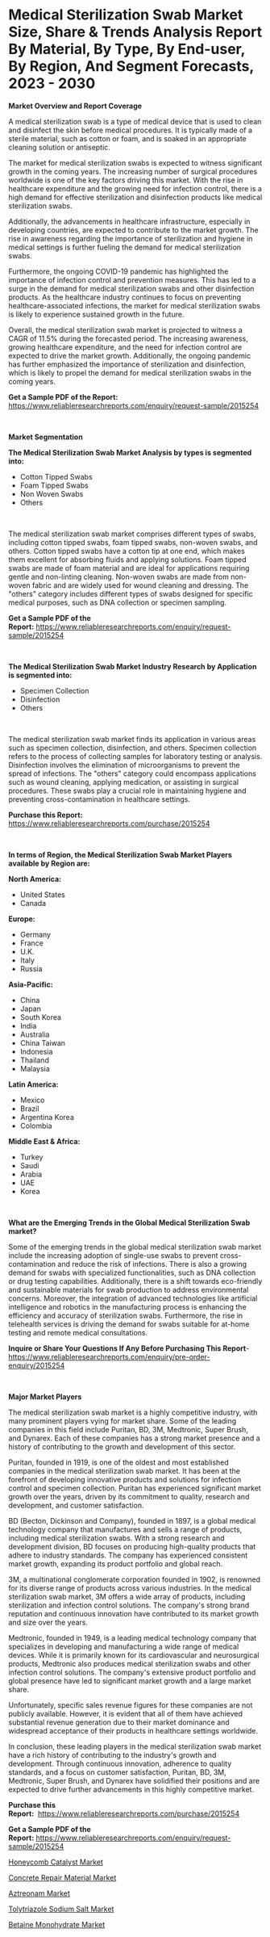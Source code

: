 <p><h1>Medical Sterilization Swab Market Size, Share & Trends Analysis Report By Material, By Type, By End-user, By Region, And Segment Forecasts, 2023 - 2030</h1></p><p><strong>Market Overview and Report Coverage</strong></p>
<p><p>A medical sterilization swab is a type of medical device that is used to clean and disinfect the skin before medical procedures. It is typically made of a sterile material, such as cotton or foam, and is soaked in an appropriate cleaning solution or antiseptic.</p><p>The market for medical sterilization swabs is expected to witness significant growth in the coming years. The increasing number of surgical procedures worldwide is one of the key factors driving this market. With the rise in healthcare expenditure and the growing need for infection control, there is a high demand for effective sterilization and disinfection products like medical sterilization swabs.</p><p>Additionally, the advancements in healthcare infrastructure, especially in developing countries, are expected to contribute to the market growth. The rise in awareness regarding the importance of sterilization and hygiene in medical settings is further fueling the demand for medical sterilization swabs.</p><p>Furthermore, the ongoing COVID-19 pandemic has highlighted the importance of infection control and prevention measures. This has led to a surge in the demand for medical sterilization swabs and other disinfection products. As the healthcare industry continues to focus on preventing healthcare-associated infections, the market for medical sterilization swabs is likely to experience sustained growth in the future.</p><p>Overall, the medical sterilization swab market is projected to witness a CAGR of 11.5% during the forecasted period. The increasing awareness, growing healthcare expenditure, and the need for infection control are expected to drive the market growth. Additionally, the ongoing pandemic has further emphasized the importance of sterilization and disinfection, which is likely to propel the demand for medical sterilization swabs in the coming years.</p></p>
<p><strong>Get a Sample PDF of the Report:</strong> <a href="https://www.reliableresearchreports.com/enquiry/request-sample/2015254">https://www.reliableresearchreports.com/enquiry/request-sample/2015254</a></p>
<p>&nbsp;</p>
<p><strong>Market Segmentation</strong></p>
<p><strong>The Medical Sterilization Swab Market Analysis by types is segmented into:</strong></p>
<p><ul><li>Cotton Tipped Swabs</li><li>Foam Tipped Swabs</li><li>Non Woven Swabs</li><li>Others</li></ul></p>
<p>&nbsp;</p>
<p><p>The medical sterilization swab market comprises different types of swabs, including cotton tipped swabs, foam tipped swabs, non-woven swabs, and others. Cotton tipped swabs have a cotton tip at one end, which makes them excellent for absorbing fluids and applying solutions. Foam tipped swabs are made of foam material and are ideal for applications requiring gentle and non-linting cleaning. Non-woven swabs are made from non-woven fabric and are widely used for wound cleaning and dressing. The "others" category includes different types of swabs designed for specific medical purposes, such as DNA collection or specimen sampling.</p></p>
<p><strong>Get a Sample PDF of the Report:</strong>&nbsp;<a href="https://www.reliableresearchreports.com/enquiry/request-sample/2015254">https://www.reliableresearchreports.com/enquiry/request-sample/2015254</a></p>
<p>&nbsp;</p>
<p><strong>The Medical Sterilization Swab Market Industry Research by Application is segmented into:</strong></p>
<p><ul><li>Specimen Collection</li><li>Disinfection</li><li>Others</li></ul></p>
<p>&nbsp;</p>
<p><p>The medical sterilization swab market finds its application in various areas such as specimen collection, disinfection, and others. Specimen collection refers to the process of collecting samples for laboratory testing or analysis. Disinfection involves the elimination of microorganisms to prevent the spread of infections. The "others" category could encompass applications such as wound cleaning, applying medication, or assisting in surgical procedures. These swabs play a crucial role in maintaining hygiene and preventing cross-contamination in healthcare settings.</p></p>
<p><strong>Purchase this Report:</strong>&nbsp; <a href="https://www.reliableresearchreports.com/purchase/2015254">https://www.reliableresearchreports.com/purchase/2015254</a></p>
<p>&nbsp;</p>
<p><strong>In terms of Region, the Medical Sterilization Swab Market Players available by Region are:</strong></p>
<p>
    <p> <strong> North America: </strong>
        <ul>
            <li>United States</li>
            <li>Canada</li>
        </ul>
        </p> 
    <p> <strong> Europe: </strong>
        <ul>
            <li>Germany</li>
            <li>France</li>
            <li>U.K.</li>
            <li>Italy</li>
            <li>Russia</li>
        </ul>
        </p> 
    <p> <strong> Asia-Pacific: </strong>
        <ul>
            <li>China</li>
            <li>Japan</li>
            <li>South Korea</li>
            <li>India</li>
            <li>Australia</li>
            <li>China Taiwan</li>
            <li>Indonesia</li>
            <li>Thailand</li>
            <li>Malaysia</li>
        </ul>
        </p> 
    <p> <strong> Latin America: </strong>
        <ul>
            <li>Mexico</li>
            <li>Brazil</li>
            <li>Argentina Korea</li>
            <li>Colombia</li>
        </ul>
        </p> 
    <p> <strong> Middle East & Africa: </strong>
        <ul>
            <li>Turkey</li>
            <li>Saudi</li>
            <li>Arabia</li>
            <li>UAE</li>
            <li>Korea</li>
        </ul>
    </p>
    </p>
<p>&nbsp;</p>
<p><strong>What are the Emerging Trends in the Global Medical Sterilization Swab market?</strong></p>
<p><p>Some of the emerging trends in the global medical sterilization swab market include the increasing adoption of single-use swabs to prevent cross-contamination and reduce the risk of infections. There is also a growing demand for swabs with specialized functionalities, such as DNA collection or drug testing capabilities. Additionally, there is a shift towards eco-friendly and sustainable materials for swab production to address environmental concerns. Moreover, the integration of advanced technologies like artificial intelligence and robotics in the manufacturing process is enhancing the efficiency and accuracy of sterilization swabs. Furthermore, the rise in telehealth services is driving the demand for swabs suitable for at-home testing and remote medical consultations.</p></p>
<p><strong>Inquire or Share Your Questions If Any Before Purchasing This Report</strong>- <a href="https://www.reliableresearchreports.com/enquiry/pre-order-enquiry/2015254">https://www.reliableresearchreports.com/enquiry/pre-order-enquiry/2015254</a></p>
<p>&nbsp;</p>
<p><strong>Major Market Players</strong></p>
<p><p>The medical sterilization swab market is a highly competitive industry, with many prominent players vying for market share. Some of the leading companies in this field include Puritan, BD, 3M, Medtronic, Super Brush, and Dynarex. Each of these companies has a strong market presence and a history of contributing to the growth and development of this sector.</p><p>Puritan, founded in 1919, is one of the oldest and most established companies in the medical sterilization swab market. It has been at the forefront of developing innovative products and solutions for infection control and specimen collection. Puritan has experienced significant market growth over the years, driven by its commitment to quality, research and development, and customer satisfaction.</p><p>BD (Becton, Dickinson and Company), founded in 1897, is a global medical technology company that manufactures and sells a range of products, including medical sterilization swabs. With a strong research and development division, BD focuses on producing high-quality products that adhere to industry standards. The company has experienced consistent market growth, expanding its product portfolio and global reach.</p><p>3M, a multinational conglomerate corporation founded in 1902, is renowned for its diverse range of products across various industries. In the medical sterilization swab market, 3M offers a wide array of products, including sterilization and infection control solutions. The company's strong brand reputation and continuous innovation have contributed to its market growth and size over the years.</p><p>Medtronic, founded in 1949, is a leading medical technology company that specializes in developing and manufacturing a wide range of medical devices. While it is primarily known for its cardiovascular and neurosurgical products, Medtronic also produces medical sterilization swabs and other infection control solutions. The company's extensive product portfolio and global presence have led to significant market growth and a large market share.</p><p>Unfortunately, specific sales revenue figures for these companies are not publicly available. However, it is evident that all of them have achieved substantial revenue generation due to their market dominance and widespread acceptance of their products in healthcare settings worldwide.</p><p>In conclusion, these leading players in the medical sterilization swab market have a rich history of contributing to the industry's growth and development. Through continuous innovation, adherence to quality standards, and a focus on customer satisfaction, Puritan, BD, 3M, Medtronic, Super Brush, and Dynarex have solidified their positions and are expected to drive further advancements in this highly competitive market.</p></p>
<p><strong>Purchase this Report:</strong>&nbsp;&nbsp;<a href="https://www.reliableresearchreports.com/purchase/2015254">https://www.reliableresearchreports.com/purchase/2015254</a></p>
<p></p>
<p><strong>Get a Sample PDF of the Report:</strong>&nbsp;<a href="https://www.reliableresearchreports.com/enquiry/request-sample/2015254">https://www.reliableresearchreports.com/enquiry/request-sample/2015254</a></p>
<p><p><a href="https://medium.com/@karleeprice2004/honeycomb-catalyst-market-trends-and-market-analysis-forecasted-for-period-2023-2030-6d5af3e065d6">Honeycomb Catalyst Market</a></p><p><a href="https://medium.com/@bethelokon998/concrete-repair-material-market-trends-and-market-analysis-forecasted-for-period-2023-2030-bd786d31963c">Concrete Repair Material Market</a></p><p><a href="https://medium.com/@merrittrice2023/aztreonam-market-furnishes-information-on-market-share-market-trends-and-market-growth-bce9a1be676d">Aztreonam Market</a></p><p><a href="https://medium.com/@tatemonahan564856/tolytriazole-sodium-salt-market-research-report-its-history-and-forecast-2023-to-2030-3b36b8199a7a">Tolytriazole Sodium Salt Market</a></p><p><a href="https://medium.com/@paulmcglynn6456/betaine-monohydrate-market-size-market-outlook-and-market-forecast-2023-to-2030-48df8e4f8ec3">Betaine Monohydrate Market</a></p></p>
